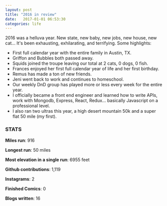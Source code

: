 ```yaml
---
layout: post
title: "2016 in review"
date:   2017-01-01 06:53:30
categories: life
---
```


2016 was a helluva year. New state, new baby, new jobs, new house, new cat... It's been exhausting, exhilarating, and terrifying. Some highlights:

* First full calendar year with the entire family in Austin, TX.
* Griffon and Bubbles both passed away.
* Squids joined the troupe leaving our total at 2 cats, 0 dogs, 0 fish.
* Frances enjoyed her first full calendar year of life and her first birthday.
* Remus has made a ton of new friends.
* Jeni went back to work and continues to homeschool.
* Our weekly DnD group has played more or less every week for the entire year.
* I officially became a front end engineer and learned how to write APIs, work with Mongodb, Express, React, Redux… basically Javascript on a professional level.
* I also ran two ultras this year, a high desert mountain 50k and a super flat 50 mile (my first).

### STATS

**Miles run**: 916

**Longest run**: 50 miles

**Most elevation in a single run**: 6955 feet

**Github contributions**: 1,119

**Instagrams**: 2

**Finished Comics**: 0

**Blogs written**: 16
